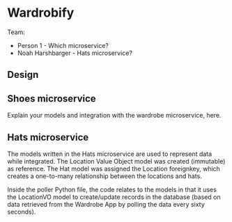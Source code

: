 # Wardrobify

Team:

* Person 1 - Which microservice?
* Noah Harshbarger - Hats microservice?

## Design

## Shoes microservice

Explain your models and integration with the wardrobe
microservice, here.

## Hats microservice

The models written in the Hats microservice are used to represent data while integrated. The Location Value Object model was created (immutable) as reference. The Hat model was assigned the Location foreignkey, which creates a one-to-many relationship between the locations and hats. 

Inside the poller Python file, the code relates to the models in that it uses the LocationVO model to create/update records in the database (based on data retrieved from the Wardrobe App by polling the data every sixty seconds).
